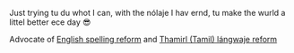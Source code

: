 Just trying tu du whot I can, with the nólaje I hav ernd, tu make the wurld a littel better ece day 😎

Advocate of [English spelling reform](https://github.com/jaigak/Clere-English) and [Thamirl (Tamil) lángwaje reform](https://github.com/jaigak/NavIna-Thamirl)
